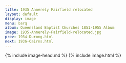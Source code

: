 ```yaml
---
title: 1935 Annerely Fairfield relocated
layout: default
display: image
menu: barq
album: Queensland Baptist Churches 1851-1955 Album
image: 1935-Annerely-Fairfield-relocated.jpg
prev: 1934-Durong.html
next: 1936-Cairns.html
---
```

{% include image-head.md %}
{% include image.html %}